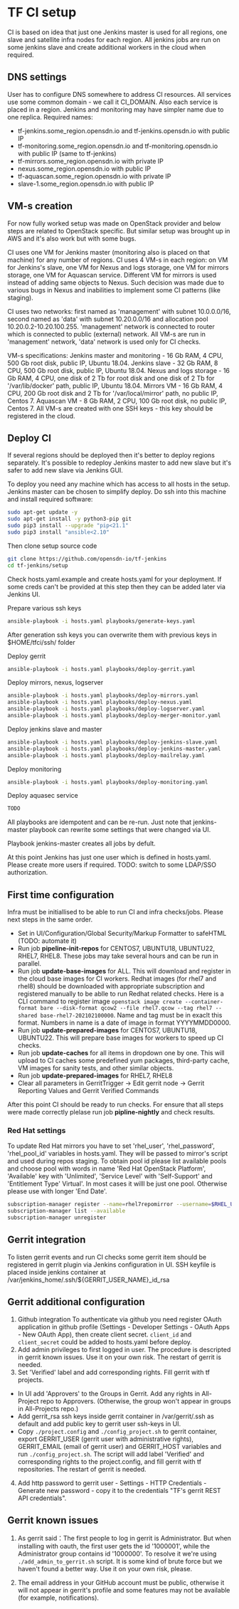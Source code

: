# TF CI setup

CI is based on idea that just one Jenkins master is used for all regions, one slave and satellite infra nodes for each region. All jenkins jobs are run on some jenkins slave and create additional workers in the cloud when required.

## DNS settings

User has to configure DNS somewhere to address CI resources. All services use some common domain - we call it CI_DOMAIN. Also each service is placed in a region. Jenkins and monitoring may have simpler name due to one replica.
Required names:

- tf-jenkins.some_region.opensdn.io and tf-jenkins.opensdn.io with public IP
- tf-monitoring.some_region.opensdn.io and tf-monitoring.opensdn.io with public IP (same to tf-jenkins)
- tf-mirrors.some_region.opensdn.io with private IP
- nexus.some_region.opensdn.io with public IP
- tf-aquascan.some_region.opensdn.io with private IP
- slave-1.some_region.opensdn.io with public IP

## VM-s creation

For now fully worked setup was made on OpenStack provider and below steps are related to OpenStack specific. But similar setup was brought up in AWS and it's also work but with some bugs.

CI uses one VM for Jenkins master (monitoring also is placed on that machine) for any number of regions.
CI uses 4 VM-s in each region: on VM for Jenkins's slave, one VM for Nexus and logs storage, one VM for mirrors storage, one VM for Aquascan service.
Different VM for mirrors is used instead of adding same objects to Nexus. Such decision was made due to various bugs in Nexus and inabilities to implement some CI patterns (like staging).

CI uses two networks: first named as 'management' with subnet 10.0.0.0/16, second named as 'data' with subnet 10.20.0.0/16 and allocation pool 10.20.0.2-10.20.100.255. 'management' network is connected to router which is connected to public (external) network. All VM-s are run in 'management' network, 'data' network is used only for CI checks.

VM-s specifications:
Jenkins master and monitoring - 16 Gb RAM, 4 CPU, 500 Gb root disk, public IP, Ubuntu 18.04.
Jenkins slave - 32 Gb RAM, 8 CPU, 500 Gb root disk, public IP, Ubuntu 18.04.
Nexus and logs storage - 16 Gb RAM, 4 CPU, one disk of 2 Tb for root disk and one disk of 2 Tb for '/var/lib/docker' path, public IP, Ubuntu 18.04.
Mirrors VM - 16 Gb RAM, 4 CPU, 200 Gb root disk and 2 Tb for '/var/local/mirror' path, no public IP, Centos 7.
Aquascan VM - 8 Gb RAM, 2 CPU, 100 Gb root disk, no public IP, Centos 7.
All VM-s are created with one SSH keys - this key should be registered in the cloud.

## Deploy CI

If several regions should be deployed then it's better to deploy regions separately. It's possible to redeploy Jenkins master to add new slave but it's safer to add new slave via Jenkins GUI.

To deploy you need any machine which has access to all hosts in the setup. Jenkins master can be chosen to simplify deploy.
Do ssh into this machine and install required software:

```bash
sudo apt-get update -y
sudo apt-get install -y python3-pip git
sudo pip3 install --upgrade "pip<21.1"
sudo pip3 install "ansible<2.10"
```

Then clone setup source code

```bash
git clone https://github.com/opensdn-io/tf-jenkins
cd tf-jenkins/setup
```

Check hosts.yaml.example and create hosts.yaml for your deployment. If some creds can't be provided at this step then they can be added later via Jenkins UI.

Prepare various ssh keys

```bash
ansible-playbook -i hosts.yaml playbooks/generate-keys.yaml
```

After generation ssh keys you can overwrite them with previous keys in $HOME/tfci/ssh/ folder

Deploy gerrit

```bash
ansible-playbook -i hosts.yaml playbooks/deploy-gerrit.yaml
```

Deploy mirrors, nexus, logserver

```bash
ansible-playbook -i hosts.yaml playbooks/deploy-mirrors.yaml
ansible-playbook -i hosts.yaml playbooks/deploy-nexus.yaml
ansible-playbook -i hosts.yaml playbooks/deploy-logserver.yaml
ansible-playbook -i hosts.yaml playbooks/deploy-merger-monitor.yaml
```

Deploy jenkins slave and master

```bash
ansible-playbook -i hosts.yaml playbooks/deploy-jenkins-slave.yaml
ansible-playbook -i hosts.yaml playbooks/deploy-jenkins-master.yaml
ansible-playbook -i hosts.yaml playbooks/deploy-mailrelay.yaml
```

Deploy monitoring

```bash
ansible-playbook -i hosts.yaml playbooks/deploy-monitoring.yaml
```

Deploy aquasec service

```bash
TODO
```

All playbooks are idempotent and can be re-run. Just note that jenkins-master playbook can rewrite some settings that were changed via UI.

Playbook jenkins-master creates all jobs by defult.

At this point Jenkins has just one user which is defined in hosts.yaml. Please create more users if required.
TODO: switch to some LDAP/SSO authorization.

## First time configuration

Infra must be initiallised to be able to run CI and infra checks/jobs. Please next steps in the same order.

- Set in UI/Configuration/Global Security/Markup Formatter to safeHTML (TODO: automate it)
- Run job **pipeline-init-repos** for CENTOS7, UBUNTU18, UBUNTU22, RHEL7, RHEL8. These jobs may take several hours and can be run in parallel.
- Run job **update-base-images** for ALL. This will download and register in the cloud base images for CI workers. Redhat images (for rhel7 and rhel8) should be downloaded with appropriate subscription and registered manually to be ablle to run Redhat related checks. Here is a CLI command to register image `openstack image create --container-format bare --disk-format qcow2 --file rhel7.qcow --tag rhel7 --shared base-rhel7-202102100000`. Name and tag must be in exaclt this format. Numbers in name is a date of image in format YYYYMMDD0000.
- Run job **update-prepared-images** for CENTOS7, UBUNTU18, UBUNTU22. This will prepare base images for workers to speed up CI checks.
- Run job **update-caches** for all items in dropdown one by one. This will upload to CI caches some predefined yum packages, third-party cache, VM images for sanity tests, and other similar objects.
- Run job **update-prepared-images** for RHEL7, RHEL8
- Clear all parameters in GerritTrigger -> Edit gerrit node -> Gerrit Reporting Values and Gerrit Verified Commands

After this point CI should be ready to run checks. For ensure that all steps were made correctly plelase run job **pipline-nightly** and check results.

### Red Hat settings

To update Red Hat mirrors you have to set 'rhel_user', 'rhel_password', 'rhel_pool_id' variables in hosts.yaml. They will be passed to mirror's script and used during repos staging. To obtain pool id please list available pools and choose pool with words in name 'Red Hat OpenStack Platform', 'Available' key with 'Unlimited', 'Service Level' with 'Self-Support' and 'Entitlement Type' Virtual'. In most cases it willl be just one pool. Otherwise please use with longer 'End Date'.

```bash
subscription-manager register --name=rhel7repomirror --username=$RHEL_USER --password=$RHEL_PASSWORD
subscription-manager list --available
subscription-manager unregister
```

## Gerrit integration

To listen gerrit events and run CI checks some gerrit item should be registered in gerrit plugin via Jenkins configuration in UI. SSH keyfile is placed inside jenkins container at /var/jenkins_home/.ssh/${GERRIT_USER_NAME}_id_rsa

## Gerrit additional configuration

1. Github integration
To authenticate via github you need register OAuth application in github profile (Settings - Developer Settings - OAuth Apps - New OAuth App), then create client secret. `client_id` and `client_secret` could be added to hosts.yaml before deploy.
2. Add admin privileges to first logged in user.
The procedure is descripted in gerrit known issues. Use it on your own risk. The restart of gerrit is needed.
3. Set 'Verified' label and add corresponding rights. Fill gerrit with tf projects.
- In UI add 'Approvers' to the Groups in Gerrit. Add any rights in All-Project repo to Approvers. (Otherwise, the group won't appear in groups in All-Projects repo.)
- Add gerrit_rsa ssh keys inside gerrit container in /var/gerrit/.ssh as default and add public key to gerrit user ssh-keys in UI.
- Copy `./project.config` and `./config_project.sh` to gerrit container, export GERRIT_USER (gerrit user with administrative rights), GERRIT_EMAIL (email of gerrit user) and GERRIT_HOST variables and run `./config_project.sh`. The script will add label 'Verified' and corresponding rights to the project.config, and fill gerrit with tf repositories. The restart of gerrit is needed.
4. Add http password to gerrit user - Settings - HTTP Credentials - Generate new password - copy it to the credentials "TF's gerrit REST API credentials".

## Gerrit known issues

1. As gerrit said：The first people to log in gerrit is Administrator. But when installing with oauth, the first user gets the id '1000001', while the Administrator group contains id '1000000'. To resolve it we're using `./add_admin_to_gerrit.sh` script. It is some kind of brute force but we haven't found a better way. Use it on your own risk, please.

2. The email address in your GitHub account must be public, otherwise it will not appear in gerrit's profile and some features may not be available (for example, notifications).
